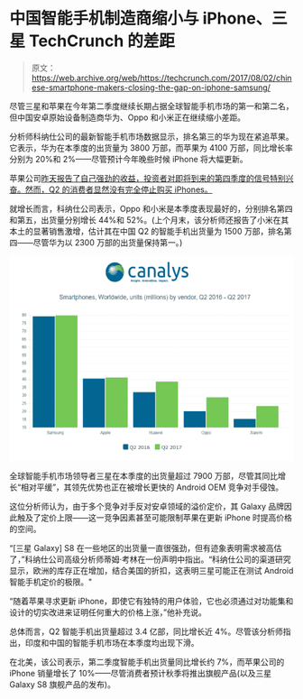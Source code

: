 # 中国智能手机制造商缩小与 iPhone、三星 TechCrunch 的差距

> 原文：<https://web.archive.org/web/https://techcrunch.com/2017/08/02/chinese-smartphone-makers-closing-the-gap-on-iphone-samsung/>

尽管三星和苹果在今年第二季度继续长期占据全球智能手机市场的第一和第二名，但中国安卓原始设备制造商华为、Oppo 和小米正在继续缩小差距。

分析师科纳仕公司的最新智能手机市场数据显示，排名第三的华为现在紧追苹果。它表示，华为在本季度的出货量为 3800 万部，而苹果为 4100 万部，同比增长率分别为 20%和 2%——尽管预计今年晚些时候 iPhone 将大幅更新。

苹果公司[昨天报告了自己强劲的收益，投资者对即将到来的](https://web.archive.org/web/20221209134220/https://beta.techcrunch.com/2017/08/01/apple-hits-an-all-time-high-and-is-seemingly-in-striking-distance-of-being-a-1-trillion-company/?ncid=mobilenavtrend)[第四季度的信号特别兴奋。然而，Q2 的消费者显然没有完全停止购买 iPhones。](https://web.archive.org/web/20221209134220/https://beta.techcrunch.com/2017/08/01/apple-is-signaling-a-huge-fourth-quarter-and-wall-street-is-loving-it/)

就增长而言，科纳仕公司表示，Oppo 和小米是本季度表现最好的，分别排名第四和第五，出货量分别增长 44%和 52%。(上个月末，该分析师还报告了小米在其本土的显著销售激增，估计其在中国 Q2 的智能手机出货量为 1500 万部，排名第四——尽管华为以 2300 万部的出货量保持第一。)

[![](img/1df5e902fc506ad30a24943603e86ece.png)](https://web.archive.org/web/20221209134220/https://beta.techcrunch.com/2017/08/02/chinese-smartphone-makers-closing-the-gap-on-iphone-samsung/screen-shot-2017-08-02-at-12-34-28-pm/)

全球智能手机市场领导者三星在本季度的出货量超过 7900 万部，尽管其同比增长“相对平缓”，其领先优势也正在被增长更快的 Android OEM 竞争对手侵蚀。

这位分析师认为，由于多个竞争对手反对安卓领域的溢价定价，其 Galaxy 品牌因此触及了定价上限——这一竞争因素甚至可能限制苹果在更新 iPhone 时提高价格的空间。

“[三星 Galaxy] S8 在一些地区的出货量一直很强劲，但有迹象表明需求被高估了，”科纳仕公司高级分析师蒂姆·考林在一份声明中指出。“科纳仕公司的渠道研究显示，欧洲的库存正在增加，结合美国的折扣，这表明三星可能正在测试 Android 智能手机定价的极限。"

“随着苹果寻求更新 iPhone，即使它有独特的用户体验，它也必须通过对功能集和设计的切实改进来证明任何重大的价格上涨，”他补充说。

总体而言，Q2 智能手机出货量超过 3.4 亿部，同比增长近 4%。尽管该分析师指出，印度和中国的智能手机市场在本季度均出现下滑。

在北美，该公司表示，第二季度智能手机出货量同比增长约 7%，而苹果公司的 iPhone 销量增长了 10%——尽管消费者预计秋季将推出旗舰产品(以及三星 Galaxy S8 旗舰产品的发布)。